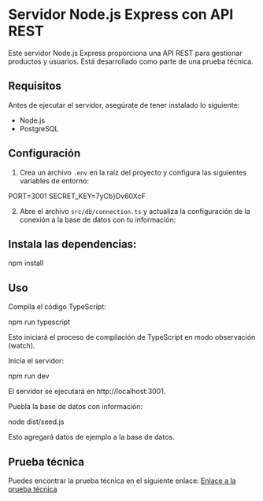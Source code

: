 # Servidor Node.js Express con API REST

Este servidor Node.js Express proporciona una API REST para gestionar productos y usuarios. Está desarrollado como parte de una prueba técnica.

## Requisitos

Antes de ejecutar el servidor, asegúrate de tener instalado lo siguiente:

- Node.js
- PostgreSQL

## Configuración

1. Crea un archivo `.env` en la raíz del proyecto y configura las siguientes variables de entorno:

PORT=3001
SECRET_KEY=7yCb}Dv60XcF

2. Abre el archivo `src/db/connection.ts` y actualiza la configuración de la conexión a la base de datos con tu información:

## Instala las dependencias:

npm install

## Uso

Compila el código TypeScript:

npm run typescript

Esto iniciará el proceso de compilación de TypeScript en modo observación (watch).

Inicia el servidor:

npm run dev

El servidor se ejecutará en http://localhost:3001.

Puebla la base de datos con información:

node dist/seed.js

Esto agregará datos de ejemplo a la base de datos.


## Prueba técnica

Puedes encontrar la prueba técnica en el siguiente enlace:
[Enlace a la prueba técnica](https://drive.google.com/file/d/1n5pdMNEt3OsIep-FXoe58nJQsQdUvCkk/view)


